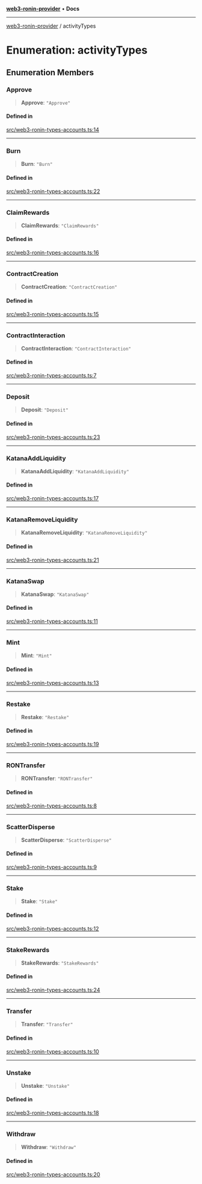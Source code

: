 [**web3-ronin-provider**](../README.md) • **Docs**

***

[web3-ronin-provider](../globals.md) / activityTypes

# Enumeration: activityTypes

## Enumeration Members

### Approve

> **Approve**: `"Approve"`

#### Defined in

[src/web3-ronin-types-accounts.ts:14](https://github.com/chuacw/web3-ronin-provider/blob/746ea3f5b1cadd8ceeca40298f62b32897e1ae69/src/web3-ronin-types-accounts.ts#L14)

***

### Burn

> **Burn**: `"Burn"`

#### Defined in

[src/web3-ronin-types-accounts.ts:22](https://github.com/chuacw/web3-ronin-provider/blob/746ea3f5b1cadd8ceeca40298f62b32897e1ae69/src/web3-ronin-types-accounts.ts#L22)

***

### ClaimRewards

> **ClaimRewards**: `"ClaimRewards"`

#### Defined in

[src/web3-ronin-types-accounts.ts:16](https://github.com/chuacw/web3-ronin-provider/blob/746ea3f5b1cadd8ceeca40298f62b32897e1ae69/src/web3-ronin-types-accounts.ts#L16)

***

### ContractCreation

> **ContractCreation**: `"ContractCreation"`

#### Defined in

[src/web3-ronin-types-accounts.ts:15](https://github.com/chuacw/web3-ronin-provider/blob/746ea3f5b1cadd8ceeca40298f62b32897e1ae69/src/web3-ronin-types-accounts.ts#L15)

***

### ContractInteraction

> **ContractInteraction**: `"ContractInteraction"`

#### Defined in

[src/web3-ronin-types-accounts.ts:7](https://github.com/chuacw/web3-ronin-provider/blob/746ea3f5b1cadd8ceeca40298f62b32897e1ae69/src/web3-ronin-types-accounts.ts#L7)

***

### Deposit

> **Deposit**: `"Deposit"`

#### Defined in

[src/web3-ronin-types-accounts.ts:23](https://github.com/chuacw/web3-ronin-provider/blob/746ea3f5b1cadd8ceeca40298f62b32897e1ae69/src/web3-ronin-types-accounts.ts#L23)

***

### KatanaAddLiquidity

> **KatanaAddLiquidity**: `"KatanaAddLiquidity"`

#### Defined in

[src/web3-ronin-types-accounts.ts:17](https://github.com/chuacw/web3-ronin-provider/blob/746ea3f5b1cadd8ceeca40298f62b32897e1ae69/src/web3-ronin-types-accounts.ts#L17)

***

### KatanaRemoveLiquidity

> **KatanaRemoveLiquidity**: `"KatanaRemoveLiquidity"`

#### Defined in

[src/web3-ronin-types-accounts.ts:21](https://github.com/chuacw/web3-ronin-provider/blob/746ea3f5b1cadd8ceeca40298f62b32897e1ae69/src/web3-ronin-types-accounts.ts#L21)

***

### KatanaSwap

> **KatanaSwap**: `"KatanaSwap"`

#### Defined in

[src/web3-ronin-types-accounts.ts:11](https://github.com/chuacw/web3-ronin-provider/blob/746ea3f5b1cadd8ceeca40298f62b32897e1ae69/src/web3-ronin-types-accounts.ts#L11)

***

### Mint

> **Mint**: `"Mint"`

#### Defined in

[src/web3-ronin-types-accounts.ts:13](https://github.com/chuacw/web3-ronin-provider/blob/746ea3f5b1cadd8ceeca40298f62b32897e1ae69/src/web3-ronin-types-accounts.ts#L13)

***

### Restake

> **Restake**: `"Restake"`

#### Defined in

[src/web3-ronin-types-accounts.ts:19](https://github.com/chuacw/web3-ronin-provider/blob/746ea3f5b1cadd8ceeca40298f62b32897e1ae69/src/web3-ronin-types-accounts.ts#L19)

***

### RONTransfer

> **RONTransfer**: `"RONTransfer"`

#### Defined in

[src/web3-ronin-types-accounts.ts:8](https://github.com/chuacw/web3-ronin-provider/blob/746ea3f5b1cadd8ceeca40298f62b32897e1ae69/src/web3-ronin-types-accounts.ts#L8)

***

### ScatterDisperse

> **ScatterDisperse**: `"ScatterDisperse"`

#### Defined in

[src/web3-ronin-types-accounts.ts:9](https://github.com/chuacw/web3-ronin-provider/blob/746ea3f5b1cadd8ceeca40298f62b32897e1ae69/src/web3-ronin-types-accounts.ts#L9)

***

### Stake

> **Stake**: `"Stake"`

#### Defined in

[src/web3-ronin-types-accounts.ts:12](https://github.com/chuacw/web3-ronin-provider/blob/746ea3f5b1cadd8ceeca40298f62b32897e1ae69/src/web3-ronin-types-accounts.ts#L12)

***

### StakeRewards

> **StakeRewards**: `"StakeRewards"`

#### Defined in

[src/web3-ronin-types-accounts.ts:24](https://github.com/chuacw/web3-ronin-provider/blob/746ea3f5b1cadd8ceeca40298f62b32897e1ae69/src/web3-ronin-types-accounts.ts#L24)

***

### Transfer

> **Transfer**: `"Transfer"`

#### Defined in

[src/web3-ronin-types-accounts.ts:10](https://github.com/chuacw/web3-ronin-provider/blob/746ea3f5b1cadd8ceeca40298f62b32897e1ae69/src/web3-ronin-types-accounts.ts#L10)

***

### Unstake

> **Unstake**: `"Unstake"`

#### Defined in

[src/web3-ronin-types-accounts.ts:18](https://github.com/chuacw/web3-ronin-provider/blob/746ea3f5b1cadd8ceeca40298f62b32897e1ae69/src/web3-ronin-types-accounts.ts#L18)

***

### Withdraw

> **Withdraw**: `"Withdraw"`

#### Defined in

[src/web3-ronin-types-accounts.ts:20](https://github.com/chuacw/web3-ronin-provider/blob/746ea3f5b1cadd8ceeca40298f62b32897e1ae69/src/web3-ronin-types-accounts.ts#L20)
